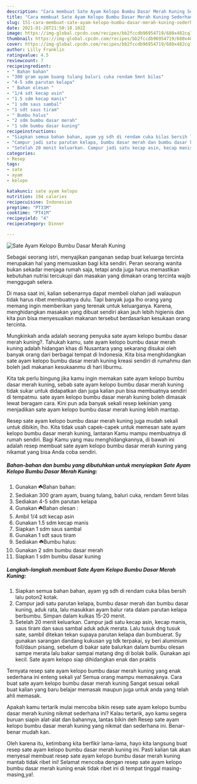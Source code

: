 ```yaml
---
description: "Cara membuat Sate Ayam Kelopo Bumbu Dasar Merah Kuning Sederhana dan Mudah Dibuat"
title: "Cara membuat Sate Ayam Kelopo Bumbu Dasar Merah Kuning Sederhana dan Mudah Dibuat"
slug: 151-cara-membuat-sate-ayam-kelopo-bumbu-dasar-merah-kuning-sederhana-dan-mudah-dibuat
date: 2021-01-28T21:50:18.102Z
image: https://img-global.cpcdn.com/recipes/bb2fccdb96954719/680x482cq70/sate-ayam-kelopo-bumbu-dasar-merah-kuning-foto-resep-utama.jpg
thumbnail: https://img-global.cpcdn.com/recipes/bb2fccdb96954719/680x482cq70/sate-ayam-kelopo-bumbu-dasar-merah-kuning-foto-resep-utama.jpg
cover: https://img-global.cpcdn.com/recipes/bb2fccdb96954719/680x482cq70/sate-ayam-kelopo-bumbu-dasar-merah-kuning-foto-resep-utama.jpg
author: Lilly Franklin
ratingvalue: 4.5
reviewcount: 7
recipeingredient:
- " Bahan bahan"
- "300 gram ayam buang tulang baluri cuka rendam 5mnt bilas"
- "4-5 sdm parutan kelapa"
- " Bahan olesan "
- "1/4 sdt kecap asin"
- "1.5 sdm kecap manis"
- "1 sdm saus sambal"
- "1 sdt saus tiram"
- " Bumbu halus"
- "2 sdm bumbu dasar merah"
- "1 sdm bumbu dasar kuning"
recipeinstructions:
- "Siapkan semua bahan bahan, ayam yg sdh di rendam cuka bilas bersih lalu poton2 kotak."
- "Campur jadi satu parutan kelapa, bumbu dasar merah dan bumbu dasar kuning, aduk rata, lalu masukkan ayam balur rata dalam parutan kelapa berbumbu. Simpan dalam kulkas 15-20 menit."
- "Setelah 20 menit keluarkan. Campur jadi satu kecap asin, kecap manis, saus tiram dan saus sambal aduk aduk merata. Lalu tusuk dng tusuk sate, sambil ditekan tekan supaya parutan kelapa dan bumbuerat. Sy gunakan sarangan dandang kukusan yg tdk terpakai, sy beri aluminium foil/daun pisang, sebelum di bakar sate balurkan dalam bumbu olesan sampe merata lalu bakar sampai matang dng di bolak balik. Gunakan api kecil. Sate ayam kelopo siap dihidangkan enak dan praktis"
categories:
- Resep
tags:
- sate
- ayam
- kelopo

katakunci: sate ayam kelopo 
nutrition: 194 calories
recipecuisine: Indonesian
preptime: "PT33M"
cooktime: "PT41M"
recipeyield: "4"
recipecategory: Dinner

---
```



![Sate Ayam Kelopo Bumbu Dasar Merah Kuning](https://img-global.cpcdn.com/recipes/bb2fccdb96954719/680x482cq70/sate-ayam-kelopo-bumbu-dasar-merah-kuning-foto-resep-utama.jpg)

Sebagai seorang istri, menyajikan panganan sedap buat keluarga tercinta merupakan hal yang memuaskan bagi kita sendiri. Peran seorang  wanita bukan sekadar menjaga rumah saja, tetapi anda juga harus memastikan kebutuhan nutrisi tercukupi dan masakan yang dimakan orang tercinta wajib menggugah selera.

Di masa  saat ini, kalian sebenarnya dapat membeli olahan jadi walaupun tidak harus ribet membuatnya dulu. Tapi banyak juga lho orang yang memang ingin memberikan yang terenak untuk keluarganya. Karena, menghidangkan masakan yang dibuat sendiri akan jauh lebih higienis dan kita pun bisa menyesuaikan makanan tersebut berdasarkan kesukaan orang tercinta. 



Mungkinkah anda adalah seorang penyuka sate ayam kelopo bumbu dasar merah kuning?. Tahukah kamu, sate ayam kelopo bumbu dasar merah kuning adalah hidangan khas di Nusantara yang sekarang disukai oleh banyak orang dari berbagai tempat di Indonesia. Kita bisa menghidangkan sate ayam kelopo bumbu dasar merah kuning kreasi sendiri di rumahmu dan boleh jadi makanan kesukaanmu di hari liburmu.

Kita tak perlu bingung jika kamu ingin memakan sate ayam kelopo bumbu dasar merah kuning, sebab sate ayam kelopo bumbu dasar merah kuning tidak sukar untuk didapatkan dan juga kalian pun bisa membuatnya sendiri di tempatmu. sate ayam kelopo bumbu dasar merah kuning boleh dimasak lewat beragam cara. Kini pun ada banyak sekali resep kekinian yang menjadikan sate ayam kelopo bumbu dasar merah kuning lebih mantap.

Resep sate ayam kelopo bumbu dasar merah kuning juga mudah sekali untuk dibikin, lho. Kita tidak usah capek-capek untuk memesan sate ayam kelopo bumbu dasar merah kuning, lantaran Kamu mampu membuatnya di rumah sendiri. Bagi Kamu yang mau menghidangkannya, di bawah ini adalah resep membuat sate ayam kelopo bumbu dasar merah kuning yang nikamat yang bisa Anda coba sendiri.

<!--inarticleads1-->

##### Bahan-bahan dan bumbu yang dibutuhkan untuk menyiapkan Sate Ayam Kelopo Bumbu Dasar Merah Kuning:

1. Gunakan  ☘️Bahan bahan:
1. Sediakan 300 gram ayam, buang tulang, baluri cuka, rendam 5mnt bilas
1. Sediakan 4-5 sdm parutan kelapa
1. Gunakan  ☘️Bahan olesan :
1. Ambil 1/4 sdt kecap asin
1. Gunakan 1.5 sdm kecap manis
1. Siapkan 1 sdm saus sambal
1. Gunakan 1 sdt saus tiram
1. Sediakan  ☘️Bumbu halus:
1. Gunakan 2 sdm bumbu dasar merah
1. Siapkan 1 sdm bumbu dasar kuning




<!--inarticleads2-->

##### Langkah-langkah membuat Sate Ayam Kelopo Bumbu Dasar Merah Kuning:

1. Siapkan semua bahan bahan, ayam yg sdh di rendam cuka bilas bersih lalu poton2 kotak.
1. Campur jadi satu parutan kelapa, bumbu dasar merah dan bumbu dasar kuning, aduk rata, lalu masukkan ayam balur rata dalam parutan kelapa berbumbu. Simpan dalam kulkas 15-20 menit.
1. Setelah 20 menit keluarkan. Campur jadi satu kecap asin, kecap manis, saus tiram dan saus sambal aduk aduk merata. Lalu tusuk dng tusuk sate, sambil ditekan tekan supaya parutan kelapa dan bumbuerat. Sy gunakan sarangan dandang kukusan yg tdk terpakai, sy beri aluminium foil/daun pisang, sebelum di bakar sate balurkan dalam bumbu olesan sampe merata lalu bakar sampai matang dng di bolak balik. Gunakan api kecil. Sate ayam kelopo siap dihidangkan enak dan praktis




Ternyata resep sate ayam kelopo bumbu dasar merah kuning yang enak sederhana ini enteng sekali ya! Semua orang mampu memasaknya. Cara buat sate ayam kelopo bumbu dasar merah kuning Sangat sesuai sekali buat kalian yang baru belajar memasak maupun juga untuk anda yang telah ahli memasak.

Apakah kamu tertarik mulai mencoba bikin resep sate ayam kelopo bumbu dasar merah kuning nikmat sederhana ini? Kalau tertarik, ayo kamu segera buruan siapin alat-alat dan bahannya, lantas bikin deh Resep sate ayam kelopo bumbu dasar merah kuning yang nikmat dan sederhana ini. Benar-benar mudah kan. 

Oleh karena itu, ketimbang kita berfikir lama-lama, hayo kita langsung buat resep sate ayam kelopo bumbu dasar merah kuning ini. Pasti kalian tak akan menyesal membuat resep sate ayam kelopo bumbu dasar merah kuning mantab tidak ribet ini! Selamat mencoba dengan resep sate ayam kelopo bumbu dasar merah kuning enak tidak ribet ini di tempat tinggal masing-masing,ya!.

